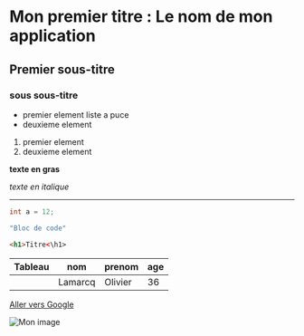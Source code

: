 # Mon premier titre : Le nom de mon application
## Premier sous-titre
### sous sous-titre

+ premier element liste a puce
+ deuxieme element

1. premier element
2. deuxieme element

**texte en gras**

*texte en italique*

---


``` Java
int a = 12;

"Bloc de code"

```
```HTML
<h1>Titre<\h1>
```

|Tableau|nom|prenom|age|
|---|---|---|---|
|   |Lamarcq|Olivier|36|

[Aller vers Google]("http://google.com")

[^1]: Note en bas de page

![Mon image](https://media.istockphoto.com/photos/tidal-swirl-at-saltstraumen-maelstrom-in-northern-norway-picture-id1328519923?s=612x612)